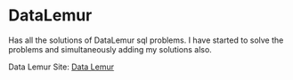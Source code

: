 # DataLemur

Has all the solutions of DataLemur sql problems.
I have started to solve the problems and simultaneously adding my solutions also.

Data Lemur Site: [Data Lemur](https://www.datalemur.com)
